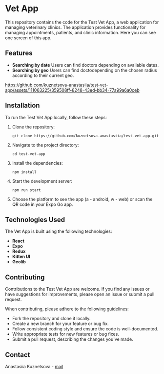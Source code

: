 # Vet App

This repository contains the code for the Test Vet App, a web application for managing veterinary clinics. The application provides functionality for managing appointments, patients, and clinic information. Here you can see one screen of this app.

## Features

- **Searching by date** Users can find doctors depending on available dates.
- **Searching by geo** Users can find doctodepending on the chosen radius according to their current geo.

https://github.com/kuznetsova-anastasiia/test-vet-app/assets/111063225/359508ff-8248-43ed-bb34-77a99a6a0ceb

## Installation

To run the Test Vet App locally, follow these steps:

1. Clone the repository:

   ```shell
   git clone https://github.com/kuznetsova-anastasiia/test-vet-app.git
   ```

2. Navigate to the project directory:

   ```shell
   cd test-vet-app
   ```

3. Install the dependencies:

   ```shell
   npm install
   ```

5. Start the development server:

   ```shell
   npm run start
   ```

6. Choose the platform to see the app (a - android, w - web) or scan the QR code in your Expo Go app.

## Technologies Used

The Vet App is built using the following technologies:

- **React**
- **Expo**
- **Redux**
- **Kitten UI**
- **Geolib**

## Contributing

Contributions to the Test Vet App are welcome. If you find any issues or have suggestions for improvements, please open an issue or submit a pull request.

When contributing, please adhere to the following guidelines:

- Fork the repository and clone it locally.
- Create a new branch for your feature or bug fix.
- Follow consistent coding style and ensure the code is well-documented.
- Write appropriate tests for new features or bug fixes.
- Submit a pull request, describing the changes you've made.

## Contact

Anastasiia Kuznetsova - [mail](mailto:anastasiia.kzntsva@gmail.com)
